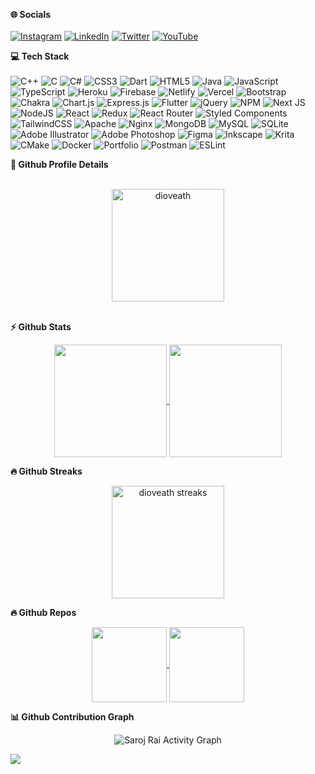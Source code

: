 <b> 🌐 Socials </b><br/><br/>
[![Instagram](https://img.shields.io/badge/Instagram-%23E4405F.svg?logo=Instagram&logoColor=white)](https://instagram.com/dioveath0) [![LinkedIn](https://img.shields.io/badge/LinkedIn-%230077B5.svg?logo=linkedin&logoColor=white)](https://linkedin.com/in/saroj-rai-11739a110) [![Twitter](https://img.shields.io/badge/Twitter-%231DA1F2.svg?logo=Twitter&logoColor=white)](https://twitter.com/dioveath) [![YouTube](https://img.shields.io/badge/YouTube-%23FF0000.svg?logo=YouTube&logoColor=white)](https://youtube.com/c/UCoaAC-D62Vl9b2X2WMeUtgw) 

<b> 💻 Tech Stack </b> <br/> <br/>
![C++](https://img.shields.io/badge/c++-%2300599C.svg?style=flat&logo=c%2B%2B&logoColor=white) ![C](https://img.shields.io/badge/c-%2300599C.svg?style=flat&logo=c&logoColor=white) ![C#](https://img.shields.io/badge/c%23-%23239120.svg?style=flat&logo=c-sharp&logoColor=white) ![CSS3](https://img.shields.io/badge/css3-%231572B6.svg?style=flat&logo=css3&logoColor=white) ![Dart](https://img.shields.io/badge/dart-%230175C2.svg?style=flat&logo=dart&logoColor=white) ![HTML5](https://img.shields.io/badge/html5-%23E34F26.svg?style=flat&logo=html5&logoColor=white) ![Java](https://img.shields.io/badge/java-%23ED8B00.svg?style=flat&logo=java&logoColor=white) ![JavaScript](https://img.shields.io/badge/javascript-%23323330.svg?style=flat&logo=javascript&logoColor=%23F7DF1E) ![TypeScript](https://img.shields.io/badge/typescript-%23007ACC.svg?style=flat&logo=typescript&logoColor=white) ![Heroku](https://img.shields.io/badge/heroku-%23430098.svg?style=flat&logo=heroku&logoColor=white) ![Firebase](https://img.shields.io/badge/firebase-%23039BE5.svg?style=flat&logo=firebase) ![Netlify](https://img.shields.io/badge/netlify-%23000000.svg?style=flat&logo=netlify&logoColor=#00C7B7) ![Vercel](https://img.shields.io/badge/vercel-%23000000.svg?style=flat&logo=vercel&logoColor=white) ![Bootstrap](https://img.shields.io/badge/bootstrap-%23563D7C.svg?style=flat&logo=bootstrap&logoColor=white) ![Chakra](https://img.shields.io/badge/chakra-%234ED1C5.svg?style=flat&logo=chakraui&logoColor=white) ![Chart.js](https://img.shields.io/badge/chart.js-F5788D.svg?style=flat&logo=chart.js&logoColor=white) ![Express.js](https://img.shields.io/badge/express.js-%23404d59.svg?style=flat&logo=express&logoColor=%2361DAFB) ![Flutter](https://img.shields.io/badge/Flutter-%2302569B.svg?style=flat&logo=Flutter&logoColor=white) ![jQuery](https://img.shields.io/badge/jquery-%230769AD.svg?style=flat&logo=jquery&logoColor=white) ![NPM](https://img.shields.io/badge/NPM-%23000000.svg?style=flat&logo=npm&logoColor=white) ![Next JS](https://img.shields.io/badge/Next-black?style=flat&logo=next.js&logoColor=white) ![NodeJS](https://img.shields.io/badge/node.js-6DA55F?style=flat&logo=node.js&logoColor=white) ![React](https://img.shields.io/badge/react-%2320232a.svg?style=flat&logo=react&logoColor=%2361DAFB) ![Redux](https://img.shields.io/badge/redux-%23593d88.svg?style=flat&logo=redux&logoColor=white) ![React Router](https://img.shields.io/badge/React_Router-CA4245?style=flat&logo=react-router&logoColor=white) ![Styled Components](https://img.shields.io/badge/styled--components-DB7093?style=flat&logo=styled-components&logoColor=white) ![TailwindCSS](https://img.shields.io/badge/tailwindcss-%2338B2AC.svg?style=flat&logo=tailwind-css&logoColor=white) ![Apache](https://img.shields.io/badge/apache-%23D42029.svg?style=flat&logo=apache&logoColor=white) ![Nginx](https://img.shields.io/badge/nginx-%23009639.svg?style=flat&logo=nginx&logoColor=white) ![MongoDB](https://img.shields.io/badge/MongoDB-%234ea94b.svg?style=flat&logo=mongodb&logoColor=white) ![MySQL](https://img.shields.io/badge/mysql-%2300f.svg?style=flat&logo=mysql&logoColor=white) ![SQLite](https://img.shields.io/badge/sqlite-%2307405e.svg?style=flat&logo=sqlite&logoColor=white) ![Adobe Illustrator](https://img.shields.io/badge/adobeillustrator-%23FF9A00.svg?style=flat&logo=adobeillustrator&logoColor=white) ![Adobe Photoshop](https://img.shields.io/badge/adobephotoshop-%2331A8FF.svg?style=flat&logo=adobephotoshop&logoColor=white) 	![Figma](https://img.shields.io/badge/figma-%23F24E1E.svg?style=flat&logo=figma&logoColor=white) ![Inkscape](https://img.shields.io/badge/Inkscape-e0e0e0?style=flat&logo=inkscape&logoColor=080A13) ![Krita](https://img.shields.io/badge/Krita-203759?style=flat&logo=krita&logoColor=EEF37B) ![CMake](https://img.shields.io/badge/CMake-%23008FBA.svg?style=flat&logo=cmake&logoColor=white) ![Docker](https://img.shields.io/badge/docker-%230db7ed.svg?style=flat&logo=docker&logoColor=white) ![Portfolio](https://img.shields.io/badge/Portfolio-%23000000.svg?style=flat&logo=firefox&logoColor=#FF7139) ![Postman](https://img.shields.io/badge/Postman-FF6C37?style=flat&logo=postman&logoColor=white) ![ESLint](https://img.shields.io/badge/ESLint-4B3263?style=flat&logo=eslint&logoColor=white)


<summary><b>🔎 Github Profile Details</b></summary>
<br/>
<p align="center">
  <img height="180em" src="https://github-profile-summary-cards.vercel.app/api/cards/profile-details?username=dioveath&theme=monokai&" alt="dioveath" align = "center"/>
</p>
<br/>

<summary><b>⚡ Github Stats</b></summary>
<p align="center">
<a href="https://github.com/dioveath">
  <img align="center" height="180em" src="https://github-readme-stats.vercel.app/api?username=dioveath&theme=radical&show_icons=true&hide_border=true&count_private=true&custom_title=dioveath%27s%20Stats"/>
</a>
<a href="https://github.com/dioveath">
  <img align="center" height="180em" src="https://github-readme-stats.vercel.app/api/top-langs/?username=dioveath&theme=radical&show_icons=true&hide_border=true&layout=compact" />
</a>
</p>


 <summary><b>🔥 Github Streaks</b></summary>
<p align="center">
<a href="https://github.com/dioveath">
  <img align="center" height="180em" src="https://github-readme-streak-stats.herokuapp.com/?user=dioveath&theme=radical&show_icons=true&hide_border=true&stroke=e05397&background=0D1117&ring=e05397&fire=e05397&currStreakLabel=e05397" alt="dioveath streaks"/>
</a>
</p>


<summary><b>🔥 Github Repos</b></summary>
<!-- Top Repo -->
<p align="center">
	<a href="https://github.com/dioveath/chc-gaming">
		<img align="center" height="120em" src="https://github-readme-stats.vercel.app/api/pin/?username=dioveath&theme=radical&hide_border=true&repo=chc-gaming"/>
	</a>
	<a href="https://github.com/dioveath/gamejam2022-duality">
		<img align="center" height="120em" src="https://github-readme-stats.vercel.app/api/pin/?username=dioveath&theme=radical&hide_border=true&repo=gamejam2022-duality" />
	</a>
</p>

<summary><b>📊 Github Contribution Graph</b></summary>
<p align="center"
	<a href="https://activity-graph.herokuapp.com/graph?username=dioveath&bg_color=0D1117&color=e05397&line=e05397&point=FFFFFF&hide_border=true&">
		<img alt="Saroj Rai Activity Graph" src="https://activity-graph.herokuapp.com/graph?username=dioveath&bg_color=0D1117&color=e05397&line=e05397&point=FFFFFF&hide_border=true&" />
	</a>
</p>

[![](https://visitcount.itsvg.in/api?id=dioveath&icon=0&color=6)](https://visitcount.itsvg.in)
